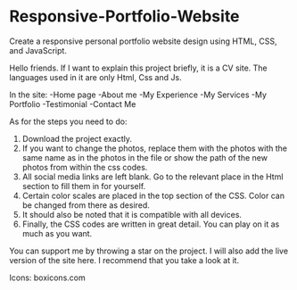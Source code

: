 # Responsive-Portfolio-Website


Create a responsive personal portfolio website design using HTML, CSS, and JavaScript.


Hello friends.
If I want to explain this project briefly, it is a CV site.
The languages used in it are only Html, Css and Js.

In the site:
-Home page
-About me
-My Experience
-My Services
-My Portfolio
-Testimonial
-Contact Me

As for the steps you need to do:
1) Download the project exactly.
2) If you want to change the photos, replace them with the photos with the same name as in the photos in the file or show the path of the new photos from within the css codes.
3) All social media links are left blank. Go to the relevant place in the Html section to fill them in for yourself.
4) Certain color scales are placed in the top section of the CSS. Color can be changed from there as desired.
5) It should also be noted that it is compatible with all devices.
6) Finally, the CSS codes are written in great detail. You can play on it as much as you want.

You can support me by throwing a star on the project. I will also add the live version of the site here. I recommend that you take a look at it.

Icons: boxicons.com
